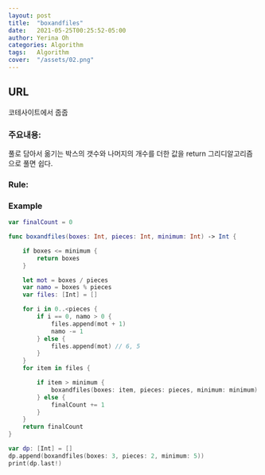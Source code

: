 ```yaml
---
layout: post
title:  "boxandfiles"
date:   2021-05-25T00:25:52-05:00
author: Yerina Oh
categories: Algorithm
tags:	Algorithm
cover:  "/assets/02.png"
---
```


## URL
코테사이트에서 줍줍 

### 주요내용: 
풀로 담아서 옮기는 박스의 갯수와 나머지의 개수를 더한 값을 return
그리디알고리즘으로 풀면 쉽다.

### Rule:

### Example


```swift
var finalCount = 0

func boxandfiles(boxes: Int, pieces: Int, minimum: Int) -> Int {

    if boxes <= minimum {
        return boxes
    }

    let mot = boxes / pieces
    var namo = boxes % pieces
    var files: [Int] = []

    for i in 0..<pieces {
        if i == 0, namo > 0 {
            files.append(mot + 1)
            namo -= 1
        } else {
            files.append(mot) // 6, 5
        }
    }
    for item in files {

        if item > minimum {
            boxandfiles(boxes: item, pieces: pieces, minimum: minimum)
        } else {
            finalCount += 1
        }
    }
    return finalCount
}

var dp: [Int] = []
dp.append(boxandfiles(boxes: 3, pieces: 2, minimum: 5))
print(dp.last!)
```